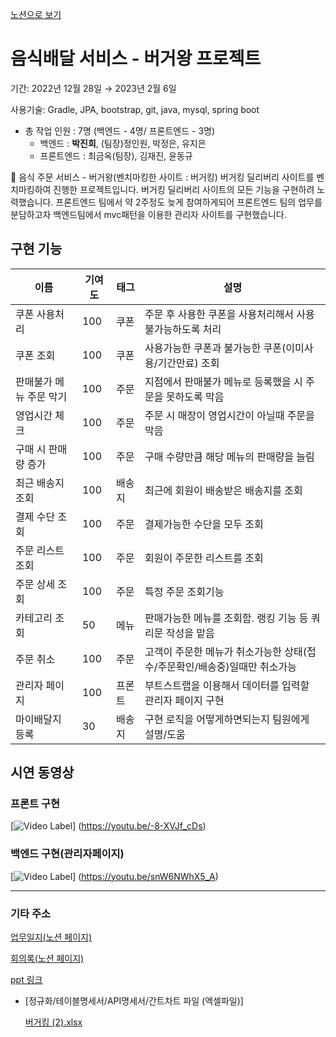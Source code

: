 [노션으로 보기](https://coordinated-sunset-4f9.notion.site/45d2c034984147dab5fa7ec67c241758)
# 음식배달 서비스 - 버거왕 프로젝트

기간: 2022년 12월 28일 → 2023년 2월 6일

사용기술: Gradle, JPA, bootstrap, git, java, mysql, spring boot

- 총 작업 인원 : 7명 (백엔드 - 4명/ 프론트엔드 - 3명)
    - 백엔드 : **박진희**, (팀장)정인원, 박정은, 유지은
    - 프론트엔드 : 최금옥(팀장), 김재진, 윤동규

<aside>
🍔 음식 주문 서비스 - 버거왕(벤치마킹한 사이트 : 버거킹)
버거킹 딜리버리 사이트를 벤치마킹하여 진행한 프로젝트입니다. 버거킹 딜리버리 사이트의 모든 기능을 구현하려 노력했습니다.
프론트엔드 팀에서 약 2주정도 늦게 참여하게되어 프론트엔드 팀의 업무를 분담하고자 백엔드팀에서 mvc패턴을 이용한 관리자 사이트를 구현했습니다.

</aside>

## 구현 기능

|이름|기여도|태그|설명|
|------|-----|-----|---|
|쿠폰 사용처리	|100	|쿠폰	|주문 후 사용한 쿠폰을 사용처리해서 사용불가능하도록 처리
|쿠폰 조회	|100	|쿠폰	|사용가능한 쿠폰과 불가능한 쿠폰(이미사용/기간만료) 조회
|판매불가 메뉴 주문 막기	|100	|주문	|지점에서 판매불가 메뉴로 등록했을 시 주문을 못하도록 막음
|영업시간 체크	|100	|주문	|주문 시 매장이 영업시간이 아닐때 주문을 막음
|구매 시 판매량 증가	|100	|주문	|구매 수량만큼 해당 메뉴의 판매량을 늘림
|최근 배송지 조회	|100	|배송지	|최근에 회원이 배송받은 배송지를 조회
|결제 수단 조회	|100	|주문	|결제가능한 수단을 모두 조회
|주문 리스트 조회	|100	|주문	|회원이 주문한 리스트를 조회
|주문 상세 조회	|100	|주문	|특정 주문 조회기능
|카테고리 조회	|50	|메뉴	|판매가능한 메뉴를 조회함. 랭킹 기능 등 쿼리문 작성을 맡음
|주문 취소	|100	|주문	|고객이 주문한 메뉴가 취소가능한 상태(접수/주문확인/배송중)일때만 취소가능
|관리자 페이지	|100	|프론트	|부트스트랩을 이용해서 데이터를 입력할 관리자 페이지 구현
|마이배달지 등록	|30	|배송지	|구현 로직을 어떻게하면되는지 팀원에게 설명/도움

## 시연 동영상

### 프론트 구현
[![Video Label](http://img.youtube.com/vi/-8-XVJf_cDs/0.jpg)]
(https://youtu.be/-8-XVJf_cDs)
### 백엔드 구현(관리자페이지)
[![Video Label](http://img.youtube.com/vi/snW6NWhX5_A/0.jpg)]
(https://youtu.be/snW6NWhX5_A)

---
### 기타 주소

[업무일지(노션 페이지)](https://coordinated-sunset-4f9.notion.site/da1e36c3ba8546a596374a686eaa107a?v=825104263b974533a2ae9d84edb26ea2)

[회의록(노션 페이지)](https://coordinated-sunset-4f9.notion.site/189b61b04f1841a38882f3a042bb6eea?v=80280550f98d46c8bd390afdbf72af35)

[ppt 링크](https://www.canva.com/design/DAFZONDccqE/Ledx98kAYBzpUJB8rLYDmg/edit?utm_content=DAFZONDccqE&utm_campaign=designshare&utm_medium=link2&utm_source=sharebutton)

- [정규화/테이블명세서/API명세서/간트차트 파일 (엑셀파일)]
    
    [버거킹 (2).xlsx](%E1%84%8B%E1%85%B3%E1%86%B7%E1%84%89%E1%85%B5%E1%86%A8%E1%84%87%E1%85%A2%E1%84%83%E1%85%A1%E1%86%AF%20%E1%84%89%E1%85%A5%E1%84%87%E1%85%B5%E1%84%89%E1%85%B3%20-%20%E1%84%87%E1%85%A5%E1%84%80%E1%85%A5%E1%84%8B%E1%85%AA%E1%86%BC%20%E1%84%91%E1%85%B3%E1%84%85%E1%85%A9%E1%84%8C%E1%85%A6%E1%86%A8%E1%84%90%E1%85%B3%2045d2c034984147dab5fa7ec67c241758/%25EB%25B2%2584%25EA%25B1%25B0%25ED%2582%25B9_(2).xlsx)
    

